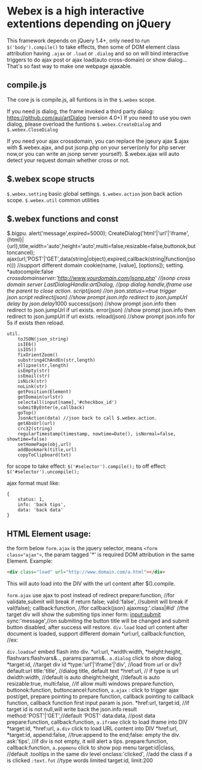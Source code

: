 Webex is a high interactive extentions depending on jQuery 
======
This framework depends on jQuery 1.4+, only need to run `$('body').compile()` to take effects, then some of DOM element class attribution having `.ajax` or `.load` or `.dialog`  and so on will bind interactive triggers to do ajax post or ajax load(auto cross-domain) or show dialog...  That's so fast way to make one webpage ajaxable.

compile.js
------
The core js is compile.js, all funtions is in the `$.webex` scope.

If you need js dialog, the frame invoked a third party dialog:
https://github.com/aui/artDialog (version 4.0+)
If you need to use you own dialog, please overload the funtions `$.webex.CreateDialog` and `$.webex.CloseDialog`

If you need your ajax crossdomain, you can replace the jqeury ajax $.ajax with $.webex.ajax, and put jsonp.php on your server(only for php server now,or you can write an jsonp server yourself). $.webex.ajax will auto detect your request domain whether cross or not.

$.webex scope structs
-------
`$.webex.setting` basic global settings.
`$.webex.action` json back action scope.
`$.webex.util` common utilities

$.webex functions and const
-------
$.bigpu.
	alert('message',expired=5000);
	CreateDialog('html'|'url'|'iframe',{html}|{url},title,width='auto',height='auto',multi=false,resizable=false,buttonok,buttoncancel);
	ajax(url,'POST'|'GET',data(string|object),expired,callback(string|function(json))) //support different domain
	cookie(name, [value], [options]);
	setting.
		*autocompile:false
		*crossdomainserver:'http://www.yourdomain.com/jsonp.php' //jsonp cross domain server
		LastDialogHandle:artDialog, //pop dialog handle,iframe use the parent to close
	action.
		script(json) //on json.status==true trigger json.script
		redirect(json) //show prompt json.info redirect to json.jumpUrl delay by json.delay*1000
		success(json) //show prompt json.info then redirect to json.jumpUrl if url exists. 
		error(json) //show prompt json.info then redirect to json.jumpUrl if url exists.
		reload(json)  //show prompt json.info for 5s if exists then reload.
		
	util.
		toJSON(json_string)
		isIE6()
		isIOS()
		fixOrientZoom()
		substring4ChAndEn(str,length)
		ellipse(str,length)
		isEmpty(str)
		isEmail(str)
		isNick(str)
		noLink(str)
		getPosition(Element)
		getDomain(urlstr)
		selectall(input[name],'#checkbox_id')
		submitByEnter(e,callback)
		goTop()
		JsonAction(data) //json back to call $.webex.action.
		getAbsUrl(url)
		crc32(string)
		regularTimestamp(timestamp, nowtime=Date(), isNormal=false, showtime=false)
		setHomePage(obj,url)
		addBookmark(title,url)
		copyToClipboard(txt)

for scope to take effect:
	`$('#selector').compile();`
to off effect:
	`$('#selector').uncompile();`

ajax format must like:
```
{
	status: 1,
	info: 'back tips',
	data: 'back data'
}
```

HTML Element usage:
------- 
the form below `form.ajax` is the jquery selector, means `<form class="ajax">`, the param tagged '*' is required DOM attribution in the same Element. 
Example:
```html
<div class="load" url="http://www.domain.com/a.html"></div>
```
This will auto load into the DIV with the url content after $().compile.

`form.ajax` use ajax to post instead of redirect
	prepare:function, //for validate,submit will break if return false; 
	valid:'false', //submit will break if val(false);
	callback:function, //for callback(json)
	ajaxmsg:'.class|#id' //the target div will show the submiting tips 
	inner form: <input:submit>
		sync:'message',//on submiting the button title will be changed and submit button disabled, after success will restore.
`div.load`  load url content after document is loaded, support different domain
	*url:url,
	callback:function, //ex: <div class="load" url="http://domain.com" callback="cb(data)"></div>
`div.loadswf` embed flash into div.
	*url:url,
	*width:width,
	*height:height,
	flashvars:flashvars&..,
	params:params&..
`a.dialog` click to show dialog
	*target:id, //target div id
	*type:'url'|'iframe'|'div', //load from url or div? default:url
	title:'title', //dialog title, default <a>text
	*href:url, // if type is url
	dwidth:width, //default is auto
	dheight:height, //default is auto
	resizable:true,
	multi:false, //if allow multi windows
	prepare:function,
	buttonok:function, 
	buttoncancel:function,
`a.ajax` : click to trigger ajax post/get, prepare pointing to prepare function, callback pointing to callback function, callback function first input param is json.
	*href:url,
	target:id, //if target id is not null,will write back the json.info result
	method:'POST'|'GET',//default 'POST'
	data:data, //post data
	prepare:function,
	callback:function,
`a.iframe` click to load iframe into DIV
	*target:id,
	*href:url,
`a.div`	click to load URL content into DIV
	*href:url,
	*target:id,
	append:false, //true:append to the end;false: empty the div.
	ask:'tips', //if div is not empty, it will alert a tips.
	prepare:function,
	callback:function,
`a.popmenu` click to show pop menu
	target:id|class, //default .tooltips in the same div level
	onclass:'clicked', //add the class if a is clicked
`:text.fot` //type words limited
	target:id,
	limit:200